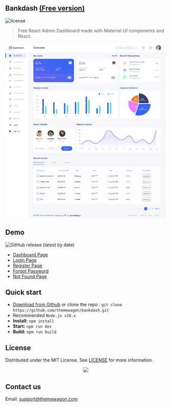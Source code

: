 ## Bankdash [(Free version)](https://themewagon.github.io/bankdash/)

![license](https://img.shields.io/badge/license-MIT-blue.svg)

> Free React Admin Dashboard made with Material-UI components and React.

![preview](public/preview.png)

## Demo

![GitHub release (latest by date)](https://img.shields.io/github/v/release/themewagon/bankdash)

- [Dashboard Page](https://themewagon.github.io/bankdash/)
- [Login Page](https://themewagon.github.io/bankdash/authentication/login)
- [Register Page](https://themewagon.github.io/bankdash/authentication/sign-up)
- [Forgot Password](https://themewagon.github.io/bankdash/authentication/forget-password)
- [Not Found Page](https://themewagon.github.io/bankdash/error/404)

## Quick start

- [Download from Github](https://github.com/themewagon/bankdash/archive/refs/heads/main.zip) or clone the repo : `git clone https://github.com/themewagon/bankdash.git`
- Recommended `Node.js v18.x`.
- **Install:** `npm install`
- **Start:** `npm run dev`
- **Build:** `npm run build`

## License

Distributed under the MIT License. See [LICENSE](https://github.com/minimal-ui-kit/minimal.free/blob/main/LICENSE.md) for more information.

<a name="readme-top">
<div align="center">
<a align="center" href="https://github.com/themewagon/Argon-Dashboard-2/graphs/contributors">
<img src="https://contrib.rocks/image?repo=themewagon/Argon-Dashboard-2" /><br />
</a></a></div>

## Contact us

Email: support@themewagon.com
